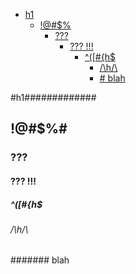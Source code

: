 <!-- TOC -->
* <a href="#h1">h1</a>
  * <a href="#href">!@#$%</a>
    * <a href="#href-1">???</a>
      * <a href="#--">???  !!!</a>
        * <a href="#h">^([#{h$</a>
          * <a href="#h-1">/\\h/\\</a>
          * <a href="#-blah"># blah</a>
<!-- TOC END -->

<!-- TOC ELEMENT -->
<a name="h1"></a>
#h1#############

<!-- TOC ELEMENT -->
<a name="href"></a>
## !@#$%#

<!-- TOC ELEMENT -->
<a name="href-1"></a>
### ???

<!-- TOC ELEMENT -->
<a name="--"></a>
#### ???  !!!

<!-- TOC ELEMENT -->
<a name="h"></a>
##### ^([#{h$

<!-- TOC ELEMENT -->
<a name="h-1"></a>
###### /\h/\

<!-- TOC ELEMENT -->
<a name="-blah"></a>
####### blah

